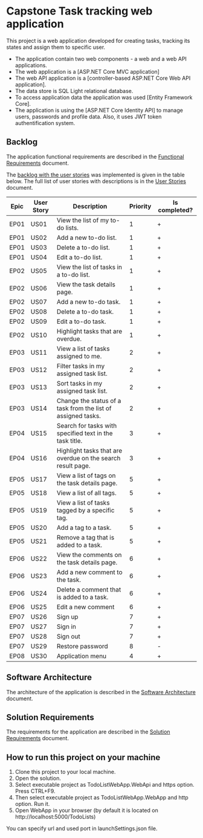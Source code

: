 # Capstone Task tracking web application

This project is a web application developed for creating tasks, tracking its states and assign them to specific user.
  * The application contain two web components - a web and a web API applications.
  * The web application is a [ASP.NET Core MVC application]
  * The web API application is a [controller-based ASP.NET Core Web API application].
  * The data store is SQL Light relational database.
  * To access application data the application was used [Entity Framework Core].
  * The application is using the [ASP.NET Core Identity API] to manage users, passwords and profile data. Also, it uses JWT token authentification system.


## Backlog

The application functional requirements are described in the [Functional Requirements](functional-requirements.md) document.

The [backlog with the user stories](https://en.wikipedia.org/wiki/Product_backlog) was implemented is given in the table below. The full list of user stories with descriptions is in the [User Stories](user-stories.md) document.

| Epic | User Story | Description                                                                     | Priority | Is completed? |
|------|------------|---------------------------------------------------------------------------------|----------|---------------|
| EP01 | US01       | View the list of my to-do lists.                                                | 1        |       +       |
| EP01 | US02       | Add a new to-do list.                                                           | 1        |       +       |
| EP01 | US03       | Delete a to-do list.                                                            | 1        |       +       |
| EP01 | US04       | Edit a to-do list.                                                              | 1        |       +       |
| EP02 | US05       | View the list of tasks in a to-do list.                                         | 1        |       +       |
| EP02 | US06       | View the task details page.                                                     | 1        |       +       |
| EP02 | US07       | Add a new to-do task.                                                           | 1        |       +       |
| EP02 | US08       | Delete a to-do task.                                                            | 1        |       +       |
| EP02 | US09       | Edit a to-do task.                                                              | 1        |       +       |
| EP02 | US10       | Highlight tasks that are overdue.                                               | 1        |       +       |
| EP03 | US11       | View a list of tasks assigned to me.                                            | 2        |       +       |
| EP03 | US12       | Filter tasks in my assigned task list.                                          | 2        |       +       |
| EP03 | US13       | Sort tasks in my assigned task list.                                            | 2        |       +       |
| EP03 | US14       | Change the status of a task from the list of assigned tasks.                    | 2        |       +       |
| EP04 | US15       | Search for tasks with specified text in the task title.                         | 3        |       +       |
| EP04 | US16       | Highlight tasks that are overdue on the search result page.                     | 3        |       +       |
| EP05 | US17       | View a list of tags on the task details page.                                   | 5        |       +       |
| EP05 | US18       | View a list of all tags.                                                        | 5        |       +       |
| EP05 | US19       | View a list of tasks tagged by a specific tag.                                  | 5        |       +       |
| EP05 | US20       | Add a tag to a task.                                                            | 5        |       +       |
| EP05 | US21       | Remove a tag that is added to a task.                                           | 5        |       +       |
| EP06 | US22       | View the comments on the task details page.                                     | 6        |       +       |
| EP06 | US23       | Add a new comment to the task.                                                  | 6        |       +       |
| EP06 | US24       | Delete a comment that is added to a task.                                       | 6        |       +       |
| EP06 | US25       | Edit a new comment                                                              | 6        |       +       |
| EP07 | US26       | Sign up                                                                         | 7        |       +       |
| EP07 | US27       | Sign in                                                                         | 7        |       +       |
| EP07 | US28       | Sign out                                                                        | 7        |       +       |
| EP07 | US29       | Restore password                                                                | 8        |       -       |
| EP08 | US30       | Application menu                                                                | 4        |       +       |


## Software Architecture

The architecture of the application is described in the [Software Architecture](software-architecture.md) document.


## Solution Requirements

The requirements for the application are described in the [Solution Requirements](solution-requirements.md) document.

## How to run this project on your machine

1. Clone this project to your local machine.
2. Open the solution.
3. Select executable project as TodoListWebApp.WebApi and https option. Press CTRL+F9.
4. Then select executable project as TodoListWebApp.WebApp and http option. Run it.
5. Open WebApp in your browser (by default it is located on http://localhost:5000/TodoLists)

You can specify url and used port in launchSettings.json file.
